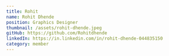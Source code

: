 ```yaml
---
title: Rohit
name: Rohit Dhende
position: Graphics Designer
thumbnail: /assets/rohit-dhende.jpeg
gitHub: https://github.com/Rohitdhende
linkedIn: https://in.linkedin.com/in/rohit-dhende-044835150
category: member
---
```


